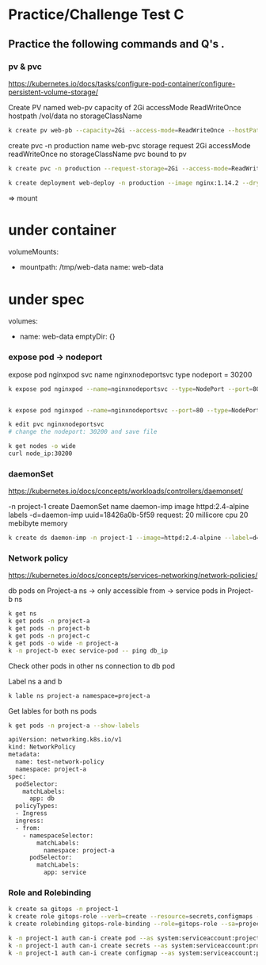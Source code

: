 
# Practice/Challenge Test C

## Practice the following commands and Q's .

###  pv & pvc

https://kubernetes.io/docs/tasks/configure-pod-container/configure-persistent-volume-storage/

Create PV named web-pv
capacity of 2Gi
accessMode ReadWriteOnce
hostpath /vol/data
no storageClassName

```bash
k create pv web-pb --capacity=2Gi --access-mode=ReadWriteOnce --hostPath=/vol/data


```

create pvc -n production 
name web-pvc
storage request 2Gi
accessMode readWriteOnce 
no storageClassName
pvc bound to pv


```bash
k create pvc -n production --request-storage=2Gi --access-mode=ReadWriteOnce --pv web-pv

k create deployment web-deploy -n production --image nginx:1.14.2 --dry-run=client -o yaml > deploy.yaml
```


=> mount 
# under container
volumeMounts:
- mountpath: /tmp/web-data 
  name: web-data
# under spec
volumes:
- name: web-data
  emptyDir: {}

### expose pod -> nodeport

expose pod nginxpod
svc name nginxnodeportsvc
type nodeport = 30200


```bash
k expose pod nginxpod --name=nginxnodeportsvc --type=NodePort --port=80 --target-port=80 --node-port=30200 


k expose pod nginxpod --name=nginxnodeportsvc --port=80 --type=NodePort

k edit pvc nginxnodeportsvc
# change the nodeport: 30200 and save file

k get nodes -o wide
curl node_ip:30200
```

### daemonSet
https://kubernetes.io/docs/concepts/workloads/controllers/daemonset/

-n project-1
create DaemonSet name daemon-imp
image httpd:2.4-alpine
labels -d=daemon-imp uuid=18426a0b-5f59
request:
20 millicore cpu 
20 mebibyte memory



```bash
k create ds daemon-imp -n project-1 --image=httpd:2.4-alpine --label=d=daemon-imp --label=uuid=18426a0b-5f59 --requests=cpu=20m,memory=20Mi --dry-run=client -o yaml > ds.yaml
```

### Network policy
https://kubernetes.io/docs/concepts/services-networking/network-policies/

db pods on Project-a ns -> only accessible from -> service pods in Project-b ns
```bash
k get ns
k get pods -n project-a
k get pods -n project-b
k get pods -n project-c
k get pods -o wide -n project-a
k -n project-b exec service-pod -- ping db_ip
```


Check other pods in other ns connection to db pod

Label ns a and b
```bash
k lable ns project-a namespace=project-a
```


Get lables for both ns pods
```bash
k get pods -n project-a --show-labels
```


```bash
apiVersion: networking.k8s.io/v1
kind: NetworkPolicy
metadata:
  name: test-network-policy
  namespace: project-a
spec:
  podSelector:
    matchLabels:
      app: db
  policyTypes:
  - Ingress
  ingress:
  - from:
    - namespaceSelector:
        matchLabels:
          namespace: project-a
      podSelector:
        matchLabels:
          app: service

```

### Role and Rolebinding



```bash
k create sa gitops -n project-1 
k create role gitops-role --verb=create --resource=secrets,configmaps -n project-1
k create rolebinding gitops-role-binding --role=gitops-role --sa=project-1:gitops -n project-1

k -n project-1 auth can-i create pod --as system:serviceaccount:project-1:gitops
k -n project-1 auth can-i create secrets --as system:serviceaccount:project-1:gitops
k -n project-1 auth can-i create configmap --as system:serviceaccount:project-1:gitops
```